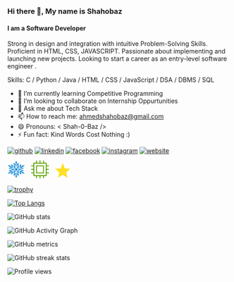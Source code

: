 <!--
**shahobaz01/shahobaz01** is a ✨ _special_ ✨ repository because its `README.md` (this file) appears on your GitHub profile.

Here are some ideas to get you started:

- 🔭 I’m currently working on ...
- 🌱 I’m currently learning ...
- 👯 I’m looking to collaborate on ...
- 🤔 I’m looking for help with ...
- 💬 Ask me about ...
- 📫 How to reach me: ...
- 😄 Pronouns: ...
- ⚡ Fun fact: ...
-->
### Hi there 👋, My name is Shahobaz
#### I am a Software Developer
Strong in design and integration with intuitive
Problem-Solving Skills. Proficient in HTML, CSS,
JAVASCRIPT. Passionate about implementing and
launching new projects. Looking to start a career as
an entry-level software engineer .

Skills: C / Python / Java /  HTML / CSS  /  JavaScript / DSA / DBMS / SQL

- 🌱 I’m currently learning Competitive Programming 
- 👯 I’m looking to collaborate on Internship Oppurtunities 
- 💬 Ask me about Tech Stack 
- 📫 How to reach me: ahmedshahobaz@gmail.com 
- 😄 Pronouns: < Shah-0-Baz /> 
- ⚡ Fun fact: Kind Words Cost Nothing :) 


[<img src='https://cdn.jsdelivr.net/npm/simple-icons@3.0.1/icons/github.svg' alt='github' height='40'>](https://github.com/shahobaz01)  [<img src='https://cdn.jsdelivr.net/npm/simple-icons@3.0.1/icons/linkedin.svg' alt='linkedin' height='40'>](https://www.linkedin.com/in/shahobaz/)  [<img src='https://cdn.jsdelivr.net/npm/simple-icons@3.0.1/icons/facebook.svg' alt='facebook' height='40'>](https://www.facebook.com/shahobazahmed)  [<img src='https://cdn.jsdelivr.net/npm/simple-icons@3.0.1/icons/instagram.svg' alt='instagram' height='40'>](https://www.instagram.com/_shahobaz_/)  [<img src='https://cdn.jsdelivr.net/npm/simple-icons@3.0.1/icons/icloud.svg' alt='website' height='40'>](https://shahobaz01.github.io/shahobazahmed/)  

<a href='https://archiveprogram.github.com/'><img src='https://raw.githubusercontent.com/acervenky/animated-github-badges/master/assets/acbadge.gif' width='40' height='40'></a> <a href='https://docs.github.com/en/developers'><img src='https://raw.githubusercontent.com/acervenky/animated-github-badges/master/assets/devbadge.gif' width='40' height='40'></a> <a href='https://stars.github.com/'><img src='https://raw.githubusercontent.com/acervenky/animated-github-badges/master/assets/starbadge.gif' width='35' height='35'></a> 

[![trophy](https://github-profile-trophy.vercel.app/?username=shahobaz01)](https://github.com/ryo-ma/github-profile-trophy)

[![Top Langs](https://github-readme-stats.vercel.app/api/top-langs/?username=shahobaz01)](https://github.com/anuraghazra/github-readme-stats)

![GitHub stats](https://github-readme-stats.vercel.app/api?username=shahobaz01&show_icons=true)  

![GitHub Activity Graph](https://activity-graph.herokuapp.com/graph?username=shahobaz01)  

![GitHub metrics](https://metrics.lecoq.io/shahobaz01)  

![GitHub streak stats](https://streak-stats.demolab.com/?user=shahobaz01)  

![Profile views](https://gpvc.arturio.dev/shahobaz01)  
